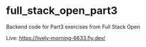 # full_stack_open_part3
Backend code for Part3 exercises from Full Stack Open

Live: https://lively-morning-6633.fly.dev/

